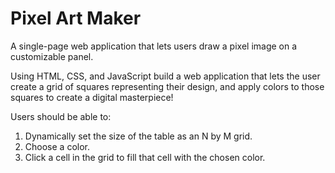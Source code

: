 # Pixel Art Maker
A single-page web application that lets users draw a pixel image on a customizable panel.

Using HTML, CSS, and JavaScript build a web application that lets the user create a grid of squares representing their design, and apply colors to those squares to create a digital masterpiece!

Users should be able to:

1. Dynamically set the size of the table as an N by M grid. 
2. Choose a color. 
3. Click a cell in the grid to fill that cell with the chosen color.
